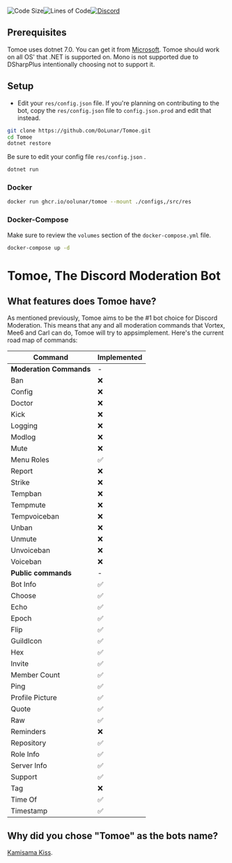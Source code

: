 ![Code Size](https://img.shields.io/github/languages/code-size/OoLunar/Tomoe?style=for-the-badge&logo=appveyor&color=blueviolet&logo=none)![Lines of Code](https://img.shields.io/tokei/lines/github/OoLunar/Tomoe?style=for-the-badge&logo=appveyor&color=blueviolet&label=Total%20Lines%20of%20Code&logo=none)[![Discord](https://img.shields.io/discord/832354798153236510?style=for-the-badge&color=blueviolet&label=Chat%20On%20Discord&logo=discord)](https://discord.gg/5gm3pUt8Fg)

## Prerequisites

Tomoe uses dotnet 7.0. You can get it from [Microsoft](https://dotnet.microsoft.com/download/dotnet/7.0). Tomoe should work on all OS' that .NET is supported on. Mono is not supported due to DSharpPlus intentionally choosing not to support it.

## Setup

* Edit your `res/config.json` file. If you're planning on contributing to the bot, copy the `res/config.json` file to `config.json.prod` and edit that instead.

``` bash
git clone https://github.com/OoLunar/Tomoe.git
cd Tomoe
dotnet restore
```

Be sure to edit your config file `res/config.json` .

``` bash
dotnet run
```

### Docker

``` bash
docker run ghcr.io/oolunar/tomoe --mount ./configs,/src/res
```

### Docker-Compose

Make sure to review the `volumes` section of the `docker-compose.yml` file.

``` bash
docker-compose up -d
```

# Tomoe, The Discord Moderation Bot

## What features does Tomoe have?

As mentioned previously, Tomoe aims to be the #1 bot choice for Discord Moderation. This means that any and all moderation commands that Vortex, Mee6 and Carl can do, Tomoe will try to appsimplement. Here's the current road map of commands:

| Command                 | Implemented  |
|------------------------ |--------------|
| **Moderation Commands** | -            |
| Ban                     | ❌           |
| Config                  | ❌           |
| Doctor                  | ❌           |
| Kick                    | ❌           |
| Logging                 | ❌           |
| Modlog                  | ❌           |
| Mute                    | ❌           |
| Menu Roles              | ✅           |
| Report                  | ❌           |
| Strike                  | ❌           |
| Tempban                 | ❌           |
| Tempmute                | ❌           |
| Tempvoiceban            | ❌           |
| Unban                   | ❌           |
| Unmute                  | ❌           |
| Unvoiceban              | ❌           |
| Voiceban                | ❌           |
| **Public commands**     | -            |
| Bot Info                | ✅           |
| Choose                  | ✅           |
| Echo                    | ✅           |
| Epoch                   | ✅           |
| Flip                    | ✅           |
| GuildIcon               | ✅           |
| Hex                     | ✅           |
| Invite                  | ✅           |
| Member Count            | ✅           |
| Ping                    | ✅           |
| Profile Picture         | ✅           |
| Quote                   | ✅           |
| Raw                     | ✅           |
| Reminders               | ❌           |
| Repository              | ✅           |
| Role Info               | ✅           |
| Server Info             | ✅           |
| Support                 | ✅           |
| Tag                     | ❌           |
| Time Of                 | ✅           |
| Timestamp               | ✅           |


## Why did you chose "Tomoe" as the bots name?

[Kamisama Kiss](https://www.funimation.com/shows/kamisama-kiss/).
